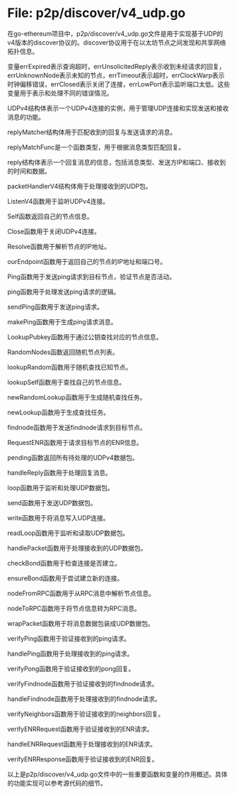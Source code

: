 # File: p2p/discover/v4_udp.go

在go-ethereum项目中，p2p/discover/v4_udp.go文件是用于实现基于UDP的v4版本的discover协议的。discover协议用于在以太坊节点之间发现和共享网络拓扑信息。

变量errExpired表示查询超时，errUnsolicitedReply表示收到未经请求的回复，errUnknownNode表示未知的节点，errTimeout表示超时，errClockWarp表示时钟偏移错误，errClosed表示关闭了连接，errLowPort表示监听端口太低。这些变量用于表示和处理不同的错误情况。

UDPv4结构体表示一个UDPv4连接的实例，用于管理UDP连接和实现发送和接收消息的功能。

replyMatcher结构体用于匹配收到的回复与发送请求的消息。

replyMatchFunc是一个函数类型，用于根据消息类型匹配回复。

reply结构体表示一个回复消息的信息，包括消息类型、发送方IP和端口、接收到的时间和数据。

packetHandlerV4结构体用于处理接收到的UDP包。

ListenV4函数用于监听UDPv4连接。

Self函数返回自己的节点信息。

Close函数用于关闭UDPv4连接。

Resolve函数用于解析节点的IP地址。

ourEndpoint函数用于返回自己的节点的IP地址和端口号。

Ping函数用于发送ping请求到目标节点，验证节点是否活动。

ping函数用于处理发送ping请求的逻辑。

sendPing函数用于发送ping请求。

makePing函数用于生成ping请求消息。

LookupPubkey函数用于通过公钥查找对应的节点信息。

RandomNodes函数返回随机节点列表。

lookupRandom函数用于随机查找已知节点。

lookupSelf函数用于查找自己的节点信息。

newRandomLookup函数用于生成随机查找任务。

newLookup函数用于生成查找任务。

findnode函数用于发送findnode请求到目标节点。

RequestENR函数用于请求目标节点的ENR信息。

pending函数返回所有待处理的UDPv4数据包。

handleReply函数用于处理回复消息。

loop函数用于监听和处理UDP数据包。

send函数用于发送UDP数据包。

write函数用于将消息写入UDP连接。

readLoop函数用于监听和读取UDP数据包。

handlePacket函数用于处理接收到的UDP数据包。

checkBond函数用于检查连接是否建立。

ensureBond函数用于尝试建立新的连接。

nodeFromRPC函数用于从RPC消息中解析节点信息。

nodeToRPC函数用于将节点信息转为RPC消息。

wrapPacket函数用于将消息数据包装成UDP数据包。

verifyPing函数用于验证接收到的ping请求。

handlePing函数用于处理接收到的ping请求。

verifyPong函数用于验证接收到的pong回复。

verifyFindnode函数用于验证接收到的findnode请求。

handleFindnode函数用于处理接收到的findnode请求。

verifyNeighbors函数用于验证接收到的neighbors回复。

verifyENRRequest函数用于验证接收到的ENR请求。

handleENRRequest函数用于处理接收到的ENR请求。

verifyENRResponse函数用于验证接收到的ENR回复。

以上是p2p/discover/v4_udp.go文件中的一些重要函数和变量的作用概述。具体的功能实现可以参考源代码的细节。

